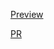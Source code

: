 [Preview](https://bogdanpashynskyi.github.io/starwars/)

[PR](https://github.com/bogdanpashynskyi/starwars/pull/1)